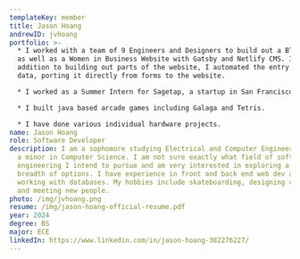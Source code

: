```yaml
---
templateKey: member
title: Jason Hoang
andrewID: jvhoang
portfolio: >-
  * I worked with a team of 9 Engineers and Designers to build out a BTG website
  as well as a Women in Business Website with Gatsby and Netlify CMS. In
  addition to building out parts of the website, I automated the entry of member
  data, porting it directly from forms to the website.

  * I worked as a Summer Intern for Sagetap, a startup in San Francisco. I created a panel that ran sentiment analysis on call transcripts to provide structure for a large database of products discussed over thousands of calls.

  * I﻿ built java based arcade games including Galaga and Tetris.

  * I have done various individual hardware projects.
name: Jason Hoang
role: Software Developer
description: I am a sophomore studying Electrical and Computer Engineering with
  a minor in Computer Science. I am not sure exactly what field of software
  engineering I intend to pursue and am very interested in exploring a wide
  breadth of options. I have experience in front and back end web dev as well as
  working with databases. My hobbies include skateboarding, designing clothing,
  and meeting new people.
photo: /img/jvhoang.png
resume: /img/jason-hoang-official-resume.pdf
year: 2024
degree: BS
major: ECE
linkedIn: https://www.linkedin.com/in/jason-hoang-382276227/
---
```

